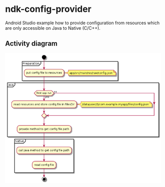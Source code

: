 # ndk-config-provider
Android Studio example how to provide configuration from resources which are only accessible on Java
to Native (C/C++).

## Activity diagram
![Activity diagram](https://github.com/nkh-lab/ndk-config-provider/blob/master/doc/activity-diagram.png)
